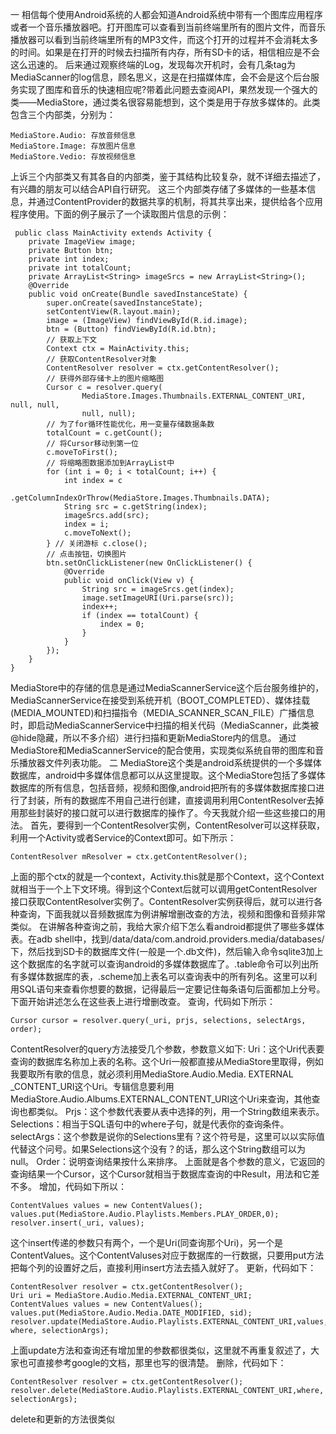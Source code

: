 一 相信每个使用Android系统的人都会知道Android系统中带有一个图库应用程序或者一个音乐播放器吧。打开图库可以查看到当前终端里所有的图片文件，而音乐播放器可以看到当前终端里所有的MP3文件，而这个打开的过程并不会消耗太多的时间。如果是在打开的时候去扫描所有内存，所有SD卡的话，相信相应是不会这么迅速的。
后来通过观察终端的Log，发现每次开机时，会有几条tag为MediaScanner的log信息，顾名思义，这是在扫描媒体库，会不会是这个后台服务实现了图库和音乐的快速相应呢?带着此问题去查阅API，果然发现一个强大的类——MediaStore，通过类名很容易能想到，这个类是用于存放多媒体的。此类包含三个内部类，分别为：
```  
MediaStore.Audio: 存放音频信息
MediaStore.Image: 存放图片信息
MediaStore.Vedio: 存放视频信息
```
上诉三个内部类又有其各自的内部类，鉴于其结构比较复杂，就不详细去描述了，有兴趣的朋友可以结合API自行研究。
这三个内部类存储了多媒体的一些基本信息，并通过ContentProvider的数据共享的机制，将其共享出来，提供给各个应用程序使用。下面的例子展示了一个读取图片信息的示例：　
```  
 public class MainActivity extends Activity {
	private ImageView image;
	private Button btn;
	private int index;
	private int totalCount;
	private ArrayList<String> imageSrcs = new ArrayList<String>();
	@Override
	public void onCreate(Bundle savedInstanceState) {
		super.onCreate(savedInstanceState);
		setContentView(R.layout.main);
		image = (ImageView) findViewById(R.id.image);
		btn = (Button) findViewById(R.id.btn);
		// 获取上下文
		Context ctx = MainActivity.this;
		// 获取ContentResolver对象
		ContentResolver resolver = ctx.getContentResolver();
		// 获得外部存储卡上的图片缩略图
		Cursor c = resolver.query(
				MediaStore.Images.Thumbnails.EXTERNAL_CONTENT_URI, null, null,
				null, null);
		// 为了for循环性能优化，用一变量存储数据条数
		totalCount = c.getCount();
		// 将Cursor移动到第一位
		c.moveToFirst();
		// 将缩略图数据添加到ArrayList中
		for (int i = 0; i < totalCount; i++) {
			int index = c
					.getColumnIndexOrThrow(MediaStore.Images.Thumbnails.DATA);
			String src = c.getString(index);
			imageSrcs.add(src);
			index = i;
			c.moveToNext();
		} // 关闭游标 c.close();
		// 点击按钮，切换图片
		btn.setOnClickListener(new OnClickListener() {
			@Override
			public void onClick(View v) {
				String src = imageSrcs.get(index);
				image.setImageURI(Uri.parse(src));
				index++;
				if (index == totalCount) {
					index = 0;
				}
			}
		});
	}
}
```
MediaStore中的存储的信息是通过MediaScannerService这个后台服务维护的，MediaScannerService在接受到系统开机（BOOT_COMPLETED）、媒体挂载(MEDIA_MOUNTED)和扫描指令（MEDIA_SCANNER_SCAN_FILE）广播信息时，即启动MediaScannerService中扫描的相关代码（MediaScanner，此类被@hide隐藏，所以不多介绍）进行扫描和更新MediaStore内的信息。
通过MediaStore和MediaScannerService的配合使用，实现类似系统自带的图库和音乐播放器文件列表功能。
二
MediaStore这个类是android系统提供的一个多媒体数据库，android中多媒体信息都可以从这里提取。这个MediaStore包括了多媒体数据库的所有信息，包括音频，视频和图像,android把所有的多媒体数据库接口进行了封装，所有的数据库不用自己进行创建，直接调用利用ContentResolver去掉用那些封装好的接口就可以进行数据库的操作了。今天我就介绍一些这些接口的用法。
首先，要得到一个ContentResolver实例，ContentResolver可以这样获取，利用一个Activity或者Service的Context即可。如下所示：
```  
ContentResolver mResolver = ctx.getContentResolver();
```
上面的那个ctx的就是一个context，Activity.this就是那个Context，这个Context就相当于一个上下文环境。得到这个Context后就可以调用getContentResolver接口获取ContentResolver实例了。ContentResolver实例获得后，就可以进行各种查询，下面我就以音频数据库为例讲解增删改查的方法，视频和图像和音频非常类似。
在讲解各种查询之前，我给大家介绍下怎么看android都提供了哪些多媒体表。在adb shell中，找到/data/data/com.android.providers.media/databases/下，然后找到SD卡的数据库文件(一般是一个.db文件)，然后输入命令sqlite3加上这个数据库的名字就可以查询android的多媒体数据库了。.table命令可以列出所有多媒体数据库的表，.scheme加上表名可以查询表中的所有列名。这里可以利用SQL语句来查看你想要的数据，记得最后一定要记住每条语句后面都加上分号。下面开始讲述怎么在这些表上进行增删改查。
查询，代码如下所示：
```  
Cursor cursor = resolver.query(_uri, prjs, selections, selectArgs, order);
```
ContentResolver的query方法接受几个参数，参数意义如下:
Uri：这个Uri代表要查询的数据库名称加上表的名称。这个Uri一般都直接从MediaStore里取得，例如我要取所有歌的信息，就必须利用MediaStore.Audio.Media. EXTERNAL _CONTENT_URI这个Uri。专辑信息要利用MediaStore.Audio.Albums.EXTERNAL_CONTENT_URI这个Uri来查询，其他查询也都类似。
Prjs：这个参数代表要从表中选择的列，用一个String数组来表示。
Selections：相当于SQL语句中的where子句，就是代表你的查询条件。
selectArgs：这个参数是说你的Selections里有？这个符号是，这里可以以实际值代替这个问号。如果Selections这个没有？的话，那么这个String数组可以为null。
Order：说明查询结果按什么来排序。
上面就是各个参数的意义，它返回的查询结果一个Cursor，这个Cursor就相当于数据库查询的中Result，用法和它差不多。
增加，代码如下所以：
```  
ContentValues values = new ContentValues();
values.put(MediaStore.Audio.Playlists.Members.PLAY_ORDER,0);
resolver.insert(_uri, values);
```
这个insert传递的参数只有两个，一个是Uri(同查询那个Uri)，另一个是ContentValues。这个ContentValuses对应于数据库的一行数据，只要用put方法把每个列的设置好之后，直接利用insert方法去插入就好了。
更新，代码如下：
```  
ContentResolver resolver = ctx.getContentResolver();
Uri uri = MediaStore.Audio.Media.EXTERNAL_CONTENT_URI;
ContentValues values = new ContentValues();
values.put(MediaStore.Audio.Media.DATE_MODIFIED, sid);
resolver.update(MediaStore.Audio.Playlists.EXTERNAL_CONTENT_URI,values, where, selectionArgs);
```
上面update方法和查询还有增加里的参数都很类似，这里就不再重复叙述了，大家也可直接参考google的文档，那里也写的很清楚。
删除，代码如下：
```  
ContentResolver resolver = ctx.getContentResolver();
resolver.delete(MediaStore.Audio.Playlists.EXTERNAL_CONTENT_URI,where, selectionArgs);
```
delete和更新的方法很类似